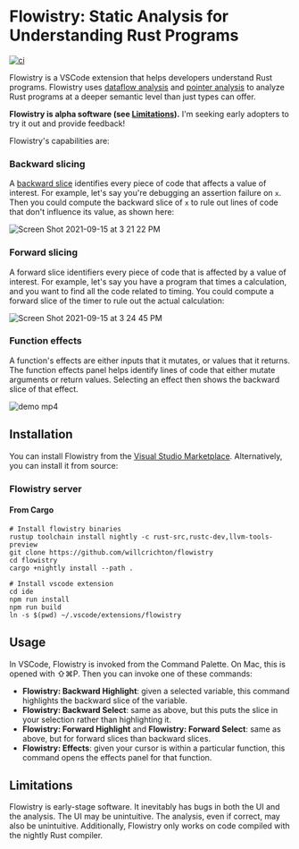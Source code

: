 # Flowistry: Static Analysis for Understanding Rust Programs

[![ci](https://github.com/willcrichton/flowistry/actions/workflows/ci.yml/badge.svg)](https://github.com/willcrichton/flowistry/actions/workflows/ci.yml)

Flowistry is a VSCode extension that helps developers understand Rust programs. Flowistry uses [dataflow analysis](https://en.wikipedia.org/wiki/Data-flow_analysis) and [pointer analysis](https://en.wikipedia.org/wiki/Pointer_analysis) to analyze Rust programs at a deeper semantic level than just types can offer. 

**Flowistry is alpha software (see [Limitations](#limitations)).** I'm seeking early adopters to try it out and provide feedback!

Flowistry's capabilities are:

### Backward slicing

A [backward slice](https://en.wikipedia.org/wiki/Program_slicing) identifies every piece of code that affects a value of interest. For example, let's say you're debugging an assertion failure on `x`. Then you could compute the backward slice of `x` to rule out lines of code that don't influence its value, as shown here:

![Screen Shot 2021-09-15 at 3 21 22 PM](https://user-images.githubusercontent.com/663326/133517705-8763f437-33d9-4451-8fad-ec224ddb2ad7.png)


### Forward slicing

A forward slice identifiers every piece of code that is affected by a value of interest. For example, let's say you have a program that times a calculation, and you want to find all the code related to timing. You could compute a forward slice of the timer to rule out the actual calculation:

![Screen Shot 2021-09-15 at 3 24 45 PM](https://user-images.githubusercontent.com/663326/133518019-4b2b03f2-5cb3-4e93-875d-bc2bba463d71.png)

### Function effects

A function's effects are either inputs that it mutates, or values that it returns. The function effects panel helps identify lines of code that either mutate arguments or return values. Selecting an effect then shows the backward slice of that effect.

![demo mp4](https://user-images.githubusercontent.com/663326/133518170-cfc0e12b-6be3-4180-a661-418d3ccb5d2b.gif)

## Installation

You can install Flowistry from the [Visual Studio Marketplace](https://marketplace.visualstudio.com/items?itemName=wcrichton.flowistry). Alternatively, you can install it from source:

### Flowistry server

#### From Cargo

```
# Install flowistry binaries
rustup toolchain install nightly -c rust-src,rustc-dev,llvm-tools-preview
git clone https://github.com/willcrichton/flowistry
cd flowistry
cargo +nightly install --path .

# Install vscode extension
cd ide
npm run install
npm run build
ln -s $(pwd) ~/.vscode/extensions/flowistry
```

## Usage

In VSCode, Flowistry is invoked from the Command Palette. On Mac, this is opened with ⇧⌘P. Then you can invoke one of these commands:
* **Flowistry: Backward Highlight**: given a selected variable, this command highlights the backward slice of the variable.
* **Flowistry: Backward Select**: same as above, but this puts the slice in your selection rather than highlighting it. 
* **Flowistry: Forward Highlight** and **Flowistry: Forward Select**: same as above, but for forward slices than backward slices.
* **Flowistry: Effects**: given your cursor is within a particular function, this command opens the effects panel for that function.

## Limitations

Flowistry is early-stage software. It inevitably has bugs in both the UI and the analysis. The UI may be unintuitive. The analysis, even if correct, may also be unintuitive. Additionally, Flowistry only works on code compiled with the nightly Rust compiler.
